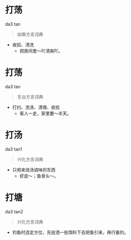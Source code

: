 # 打荡
da3 tan
> 如皋方言词典
- 收拾、清洗
  - 把房间里～吖清爽吖。

# 打荡
da3 tan
> 东台方言词典
- 打扫、洗涤、清理、收拾
  - 客人一走，家里要～半天。

# 打汤
da3 tan1
> 兴化方言词典
- 只用来烧汤调味的东西
  - 虾皮～；鱼骨头～。

# 打塘
da3 tan2
> 兴化方言词典
- 钓鱼时选定方位，先投洒一些饵料下去把鱼引来，再行垂钓。
